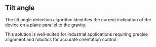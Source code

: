 ## Tilt angle

The tilt angle detection algorithm identifies the current inclination of the device on a plane parallel to the gravity.

This solution is well-suited for industrial applications requiring precise alignment and robotics for accurate orientation control.
